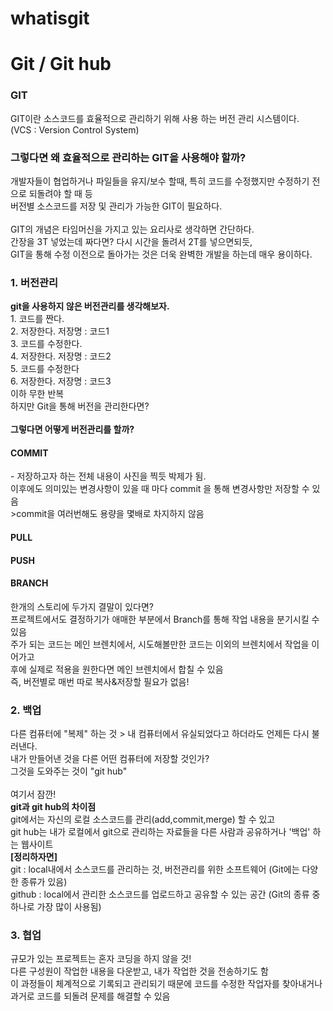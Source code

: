 # whatisgit

<h1>Git / Git hub</h1>

<h3>GIT</h3>
GIT이란 소스코드를 효율적으로 관리하기 위해 사용 하는 버전 관리 시스템이다.
<br>(VCS : Version Control System)

<h3>그렇다면 왜 효율적으로 관리하는 GIT을 사용해야 할까?</h3>
개발자들이 협업하거나 파일들을 유지/보수 할때, 특히 코드를 수정했지만 수정하기 전으로 되돌려야 할 때 등
<br>버전별 소스코드를 저장 및 관리가 가능한 GIT이 필요하다.
<br>
<br>GIT의 개념은 타임머신을 가지고 있는 요리사로 생각하면 간단하다.
<br>간장을 3T 넣었는데 짜다면? 다시 시간을 돌려서 2T를 넣으면되듯,
<br>GIT을 통해 수정 이전으로 돌아가는 것은 더욱 완벽한 개발을 하는데 매우 용이하다.
<br>

<h3>1. 버전관리</h3>
<strong>git을 사용하지 않은 버전관리를 생각해보자.</strong>
<br>1. 코드를 짠다.
<br>2. 저장한다. 저장명 : 코드1
<br>3. 코드를 수정한다.
<br>4. 저장한다. 저장명 : 코드2
<br>5. 코드를 수정한다
<br>6. 저장한다. 저장명 : 코드3
<br>이하 무한 반복
<br>하지만 Git을 통해 버전을 관리한다면?
<br>
<br><strong>그렇다면 어떻게 버전관리를 할까?</strong>
<h4>COMMIT</h4>
- 저장하고자 하는 전체 내용이 사진을 찍듯 박제가 됨.
<br>이후에도 의미있는 변경사항이 있을 때 마다 commit 을 통해 변경사항만 저장할 수 있음
<br>>commit을 여러번해도 용량을 몇배로 차지하지 않음
<h4>PULL</h4>
<h4>PUSH</h4>
<h4>BRANCH</h4>
한개의 스토리에 두가지 결말이 있다면?
<br>프로젝트에서도 결정하기가 애매한 부분에서 Branch를 통해 작업 내용을 분기시킬 수 있음
<br>주가 되는 코드는 메인 브렌치에서, 시도해볼만한 코드는 이외의 브렌치에서 작업을 이어가고
<br>후에 실제로 적용을 원한다면 메인 브렌치에서 합칠 수 있음
<br>즉, 버전별로 매번 따로 복사&저장할 필요가 없음!

<h3>2. 백업</h3>
다른 컴퓨터에 "복제" 하는 것 > 내 컴퓨터에서 유실되었다고 하더라도 언제든 다시 불러낸다.
<br>내가 만들어낸 것을 다른 어떤 컴퓨터에 저장할 것인가?
<br>그것을 도와주는 것이 "git hub"
<br>
<br>여기서 잠깐!
<br><strong>git과 git hub의 차이점</strong>
<br>git에서는 자신의 로컬 소스코드를 관리(add,commit,merge) 할 수 있고
<br>git hub는 내가 로컬에서 git으로 관리하는 자료들을 다른 사람과 공유하거나 '백업' 하는 웹사이트
<br><strong>[정리하자면]</strong>
<br>git : local내에서 소스코드를 관리하는 것, 버전관리를 위한 소프트웨어 (Git에는 다양한 종류가 있음)
<br>github : local에서 관리한 소스코드를 업로드하고 공유할 수 있는 공간 (Git의 종류 중 하나로 가장 많이 사용됨)



<h3>3. 협업</h3>
 규모가 있는 프로젝트는 혼자 코딩을 하지 않을 것!
 <br>다른 구성원이 작업한 내용을 다운받고, 내가 작업한 것을 전송하기도 함
 <br>이 과정들이 체계적으로 기록되고 관리되기 때문에 코드를 수정한 작업자를 찾아내거나
 <br>과거로 코드를 되돌려 문제를 해결할 수 있음

